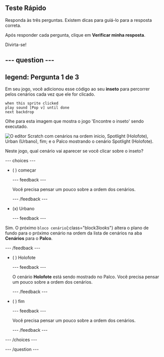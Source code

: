 ## Teste Rápido

Responda às três perguntas. Existem dicas para guiá-lo para a resposta correta.

Após responder cada pergunta, clique em **Verificar minha resposta**.

Divirta-se!

--- question ---
---
legend: Pergunta 1 de 3
---

Em seu jogo, você adicionou esse código ao seu **inseto** para percorrer pelos cenários cada vez que ele for clicado.

```blocks3
when this sprite clicked
play sound [Pop v] until done
next backdrop
```

Olhe para esta imagem que mostra o jogo 'Encontre o inseto' sendo executado.

![O editor Scratch com cenários na ordem inicio, Spotlight (Holofote), Urban (Urbano), fim; e o Palco mostrando o cenário Spotlight (Holofote).](images/quiz1-backdrops.png)

Neste jogo, qual cenário vai aparecer se você clicar sobre o inseto?

--- choices ---

- ( ) começar

  --- feedback ---

  Você precisa pensar um pouco sobre a ordem dos cenários.

  --- /feedback ---

- (x) Urbano

  --- feedback ---

Sim. O próximo `bloco cenário`{:class="block3looks"} altera o plano de fundo para o próximo cenário na ordem da lista de cenários na aba **Cenários** para o **Palco**.

--- /feedback ---

- ( ) Holofote

  --- feedback ---

  O cenário **Holofote** está sendo mostrado no Palco. Você precisa pensar um pouco sobre a ordem dos cenários.

  --- /feedback ---

- ( ) fim

  --- feedback ---

  Você precisa pensar um pouco sobre a ordem dos cenários.

  --- /feedback ---

--- /choices ---

--- /question ---
